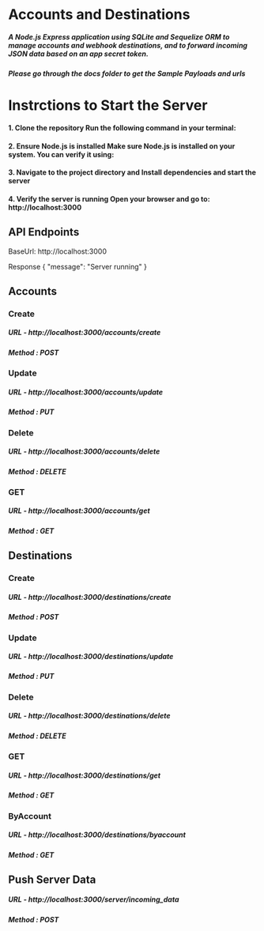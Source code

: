 # Accounts and Destinations

##### A Node.js Express application using SQLite and Sequelize ORM to manage accounts and webhook destinations, and to forward incoming JSON data based on an app secret token.

##### Please go through the docs folder to get the Sample Payloads and urls

# Instrctions to Start the Server

#### 1. Clone the repository Run the following command in your terminal:

#### 2. Ensure Node.js is installed Make sure Node.js is installed on your system. You can verify it using:

#### 3. Navigate to the project directory and Install dependencies and start the server

#### 4. Verify the server is running Open your browser and go to: http://localhost:3000

## API Endpoints

BaseUrl: http://localhost:3000

Response
{
"message": "Server running"
}

## Accounts

### Create

##### URL - http://localhost:3000/accounts/create

##### Method : POST

### Update

##### URL - http://localhost:3000/accounts/update

##### Method : PUT

### Delete

##### URL - http://localhost:3000/accounts/delete

##### Method : DELETE

### GET

##### URL - http://localhost:3000/accounts/get

##### Method : GET

## Destinations

### Create

##### URL - http://localhost:3000/destinations/create

##### Method : POST

### Update

##### URL - http://localhost:3000/destinations/update

##### Method : PUT

### Delete

##### URL - http://localhost:3000/destinations/delete

##### Method : DELETE

### GET

##### URL - http://localhost:3000/destinations/get

##### Method : GET

### ByAccount

##### URL - http://localhost:3000/destinations/byaccount

##### Method : GET

## Push Server Data

##### URL - http://localhost:3000/server/incoming_data

##### Method : POST
